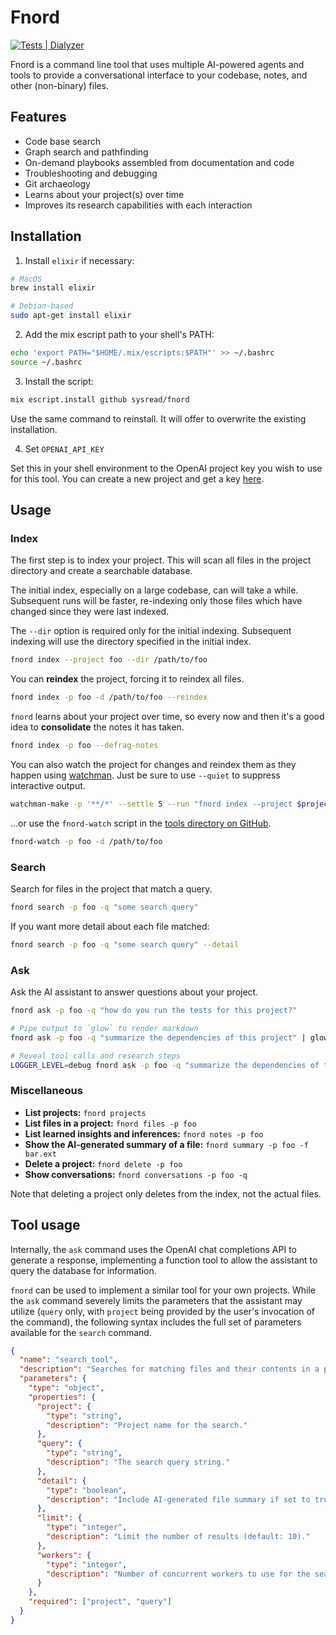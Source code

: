 # Fnord

[![Tests | Dialyzer](https://github.com/sysread/fnord/actions/workflows/run-tests.yml/badge.svg)](https://github.com/sysread/fnord/actions/workflows/run-tests.yml)

Fnord is a command line tool that uses multiple AI-powered agents and tools to
provide a conversational interface to your codebase, notes, and other
(non-binary) files.

## Features
- Code base search
- Graph search and pathfinding
- On-demand playbooks assembled from documentation and code
- Troubleshooting and debugging
- Git archaeology
- Learns about your project(s) over time
- Improves its research capabilities with each interaction

## Installation

1. Install `elixir` if necessary:
```bash
# MacOS
brew install elixir

# Debian-based
sudo apt-get install elixir
```

2. Add the mix escript path to your shell's PATH:
```bash
echo 'export PATH="$HOME/.mix/escripts:$PATH"' >> ~/.bashrc
source ~/.bashrc
```

3. Install the script:
```bash
mix escript.install github sysread/fnord
```

Use the same command to reinstall. It will offer to overwrite the existing
installation.

4. Set `OPENAI_API_KEY`

Set this in your shell environment to the OpenAI project key you wish to use
for this tool. You can create a new project and get a key
[here](https://platform.openai.com/api-keys).

## Usage

### Index

The first step is to index your project. This will scan all files in the
project directory and create a searchable database.

The initial index, especially on a large codebase, can will take a while.
Subsequent runs will be faster, re-indexing only those files which have changed
since they were last indexed.

The `--dir` option is required only for the initial indexing. Subsequent
indexing will use the directory specified in the initial index.

```bash
fnord index --project foo --dir /path/to/foo
```

You can **reindex** the project, forcing it to reindex all files.

```bash
fnord index -p foo -d /path/to/foo --reindex
```

`fnord` learns about your project over time, so every now and then it's a good
idea to **consolidate** the notes it has taken.

```bash
fnord index -p foo --defrag-notes
```

You can also watch the project for changes and reindex them as they happen
using [watchman](https://github.com/facebook/watchman). Just be sure to use
`--quiet` to suppress interactive output.

```bash
watchman-make -p '**/*' --settle 5 --run "fnord index --project $project --dir $project_root --quiet"
```

...or use the `fnord-watch` script in the [tools directory on
GitHub](https://github.com/sysread/fnord/blob/main/tools/fnord-watch).

```bash
fnord-watch -p foo -d /path/to/foo
```

### Search

Search for files in the project that match a query.

```bash
fnord search -p foo -q "some search query"
```

If you want more detail about each file matched:

```bash
fnord search -p foo -q "some search query" --detail
```

### Ask

Ask the AI assistant to answer questions about your project.

```bash
fnord ask -p foo -q "how do you run the tests for this project?"

# Pipe output to `glow` to render markdown
fnord ask -p foo -q "summarize the dependencies of this project" | glow

# Reveal tool calls and research steps
LOGGER_LEVEL=debug fnord ask -p foo -q "summarize the dependencies of this project" | glow
```

### Miscellaneous

- **List projects:** `fnord projects`
- **List files in a project:** `fnord files -p foo`
- **List learned insights and inferences:** `fnord notes -p foo`
- **Show the AI-generated summary of a file:** `fnord summary -p foo -f bar.ext`
- **Delete a project:** `fnord delete -p foo`
- **Show conversations:** `fnord conversations -p foo -q`

Note that deleting a project only deletes from the index, not the actual files.

## Tool usage

Internally, the `ask` command uses the OpenAI chat completions API to generate
a response, implementing a function tool to allow the assistant to query the
database for information.

`fnord` can be used to implement a similar tool for your own projects. While
the `ask` command severely limits the parameters that the assistant may utilize
(`query` only, with `project` being provided by the user's invocation of the
command), the following syntax includes the full set of parameters available
for the `search` command.

```json
{
  "name": "search_tool",
  "description": "Searches for matching files and their contents in a project.",
  "parameters": {
    "type": "object",
    "properties": {
      "project": {
        "type": "string",
        "description": "Project name for the search."
      },
      "query": {
        "type": "string",
        "description": "The search query string."
      },
      "detail": {
        "type": "boolean",
        "description": "Include AI-generated file summary if set to true."
      },
      "limit": {
        "type": "integer",
        "description": "Limit the number of results (default: 10)."
      },
      "workers": {
        "type": "integer",
        "description": "Number of concurrent workers to use for the search."
      }
    },
    "required": ["project", "query"]
  }
}
```

